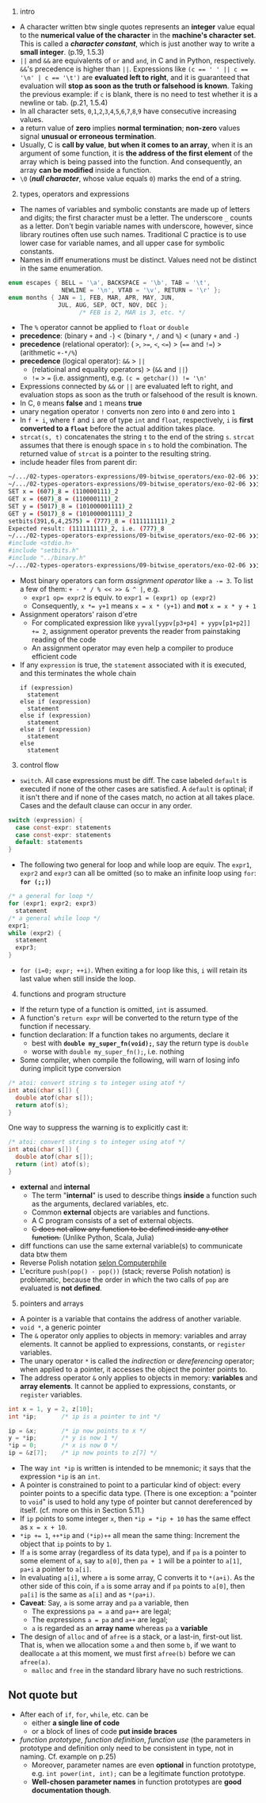 01. intro
  - A character written btw single quotes represents an **integer** value equal to the **numerical value of the character** in the **machine's character set**. This is called a **_character constant_**, which is just another way to write a **small integer**. (p.19, 1.5.3)
  - `||` and `&&` are equivalents of `or` and `and`, in C and in Python, respectively. `&&`'s precedence is higher than `||`. Expressions like `(c == ' ' || c == '\n' | c == '\t')` are **evaluated left to right**, and it is guaranteed that evaluation will **stop as soon as the truth or falsehood is known**. Taking the previous example: if `c` is blank, there is no need to test whether it is a newline or tab. (p.21, 1.5.4)
  - In all character sets, `0`,`1`,`2`,`3`,`4`,`5`,`6`,`7`,`8`,`9` have consecutive increasing values.
  - a return value of **zero** implies **normal termination**; **non-zero** values signal **unusual or erroneous termination**.
  - Usually, C is **call by value**, **but when it comes to an array**, when it is an argument of some function, it is **the address of the first element** of the array which is being passed into the function. And consequently, an array **can be modified** inside a function.
  - `\0` (_**null character**_, whose value equals `0`) marks the end of a string.

02. types, operators and expressions
  - The names of variables and symbolic constants are made up of letters and digits; the first character must be a letter. The underscore `_`  counts as a letter. Don't begin variable names with underscore, however, since library routines often use such names. Traditional C practice is to use lower case for variable names, and all upper case for symbolic constants.
  - Names in diff enumerations must be distinct. Values need not be distinct in the same enumeration.
  ```c
  enum escapes { BELL = '\a', BACKSPACE = '\b', TAB = '\t',
                 NEWLINE = '\n', VTAB = '\v', RETURN = '\r' };
  enum months { JAN = 1, FEB, MAR, APR, MAY, JUN,
                JUL, AUG, SEP, OCT, NOV, DEC };
                      /* FEB is 2, MAR is 3, etc. */
  ```
  - The `%` operator cannot be applied to `float` or `double`
  - **precedence**: (binary `+` and `-`) $<$ (binary `*`, `/` and `%`) $<$ (unary `+` and `-`)
  - **precedence** (relational operator): ( `>`, `>=`, `<`, `<=`) $>$ (`==` and `!=`) $>$ (arithmetic `+-*/%`)
  - **precedence** (logical operator): `&&` $>$ `||`
    - (relatioinal and equality operators) $>$ (`&&` and `||`)
    - `!=` $>$ `=` (i.e. assignment), e.g. `(c = getchar()) != '\n'`
  - Expressions connected by `&&` or `||` are evaluated left to right, and evaluation stops as soon as the truth or falsehood of the result is known.
  - In C, `0` means **false** and `1` means **true**
  - unary negation operator `!` converts non zero into `0` and zero into `1`
  - In `f + i`, where `f` and `i` are of type `int` and `float`, respectively, `i` is **first converted to a `float`** before the actual addition takes place.
  - `strcat(s, t)` concatenates the string `t` to the end of the string `s`. `strcat` assumes that there is enough space in `s` to hold the combination. The returned value of `strcat` is a pointer to the resulting string.
  - include header files from parent dir:
  ```bash
  ~/.../02-types-operators-expressions/09-bitwise_operators/exo-02-06 ❯❯❯ gcc test1.c setbits.c ../binary.c
  ~/.../02-types-operators-expressions/09-bitwise_operators/exo-02-06 ❯❯❯ ./a.out
  SET x = (607)_8 = (110000111)_2
  GET x = (607)_8 = (110000111)_2
  SET y = (5017)_8 = (101000001111)_2
  GET y = (5017)_8 = (101000001111)_2
  setbits(391,6,4,2575) = (777)_8 = (111111111)_2
  Expected result: (111111111)_2, i.e. (777)_8
  ~/.../02-types-operators-expressions/09-bitwise_operators/exo-02-06 ❯❯❯ grep include test1.c
  #include <stdio.h>
  #include "setbits.h"
  #include "../binary.h"
  ~/.../02-types-operators-expressions/09-bitwise_operators/exo-02-06 ❯❯❯
  ```
  - Most binary operators can form _assignment operator_ like `a -= 3`. To list a few of them: `+ - * / % << >> & ^ |`, e.g.
    - `expr1 op= expr2` is equiv. to `expr1 = (expr1) op (expr2)`
    - Consequently, `x *= y+1` means `x = x * (y+1)` and **not** `x = x * y + 1`
  - Assignment operators' raison d'etre 
    - For complicated expression like `yyval[yypv[p3+p4] + yypv[p1+p2]] += 2`, assignment operator prevents the reader from painstaking reading of the code
    - An assignment operator may even help a compiler to produce efficient code
  - If any `expression` is true, the `statement` associated with it is executed, and this terminates the whole chain
    ```
    if (expression)
      statement
    else if (expression)
      statement
    else if (expression)
      statement
    else if (expression)
      statement
    else
      statement
    ```
03. control flow
  - `switch`. All case expressions must be diff. The case labeled `default` is executed if none of the other cases are satisfied. A `default` is optinal; if it isn't there and if none of the cases match, no action at all takes place. Cases and the default clause can occur in any order.
  ```c
  switch (expression) {
    case const-expr: statements
    case const-expr: statements
    default: statements
  }
  ```
  - The following two general for loop and while loop are equiv. The `expr1`, `expr2` and `expr3` can all be omitted (so to make an infinite loop using `for`: **`for (;;)`**)
  ```c
  /* a general for loop */
  for (expr1; expr2; expr3)
    statement
  /* a general while loop */
  expr1;
  while (expr2) {
    statement
    expr3;
  }
  ```
  - `for (i=0; expr; ++i)`. When exiting a for loop like this, `i` will retain its last value when still inside the loop.

04. functions and program structure
  - If the return type of a function is omitted, `int` is assumed.
  - A function's `return expr` will be converted to the return type of the function if necessary.
  - function declaration: If a function takes no arguments, declare it
    - best with **`double my_super_fn(void);`**, say the return type is `double`
    - worse with `double my_super_fn();`, i.e. nothing
  - Some compiler, when compile the following, will warn of losing info during implicit type conversion
  ```c
  /* atoi: convert string s to integer using atof */
  int atoi(char s[]) {
    double atof(char s[]);
    return atof(s);
  }
  ```
  One way to suppress the warning is to explicitly cast it:
  ```c
  /* atoi: convert string s to integer using atof */
  int atoi(char s[]) {
    double atof(char s[]);
    return (int) atof(s);
  }
  ```
  - **external** and **internal**
    - The term "**internal**" is used to describe things **inside** a function such as the arguments, declared variables, etc.
    - Common **external** objects are variables and functions.
    - A C program consists of a set of external objects.
    - <s>C does not allow any function to be defined inside any other function.</s> (Unlike Python, Scala, Julia)
  - diff functions can use the same external variable(s) to communicate data btw them
  - Reverse Polish notation [selon Computerphile](https://www.youtube.com/watch?v=7ha78yWRDlE&t=1s)
  - L'ecriture `push(pop() - pop())` (stack; reverse Polish notation) is problematic, because the order in which the two calls of `pop` are evaluated is **not defined**.
05. pointers and arrays
  - A pointer is a variable that contains the address of another variable.
  - `void *`, a generic pointer
  - The `&` operator only applies to objects in memory: variables and array elements. It cannot be applied to expressions, constants, or `register` variables.
  - The unary operator `*` is called the _indirection_ or _dereferencing_ operator; when applied to a pointer, it accesses the object the pointer points to.
  - The address operator `&` only applies to objects in memory: **variables** and **array elements**. It cannot be applied to expressions, constants, or `register` variables.
  ```c
  int x = 1, y = 2, z[10];
  int *ip;       /* ip is a pointer to int */

  ip = &x;       /* ip now points to x */
  y = *ip;       /* y is now 1 */
  *ip = 0;       /* x is now 0 */
  ip = &z[7];    /* ip now points to z[7] */
  ```
  - The way `int *ip` is written is intended to be mnemonic; it says that the expression `*ip` is an `int`.
  - A pointer is constrained to point to a particular kind of object: every pointer points to a specific data type. (There is one exception: a "pointer to `void`" is used to hold any type of pointer but cannot dereferenced by itself. (cf. more on this in Section 5.11.)
  - If `ip` points to some integer `x`, then `*ip = *ip + 10` has the same effect as `x = x + 10`.
  - `*ip += 1`, `++*ip` and `(*ip)++` all mean the same thing: Increment the object that `ip` points to by `1`.
  - If `a` is some array (regardless of its data type), and if `pa` is a pointer to some element of `a`, say to `a[0]`, then `pa + 1` will be a pointer to `a[1]`, `pa+i` a pointer to `a[i]`.
  - In evaluating `a[i]`, where `a` is some array, C converts it to `*(a+i)`. As the other side of this coin, if `a` is some array and if `pa` points to `a[0]`, then `pa[i]` is the same as `a[i]` and as `*(pa+i)`.
  - **Caveat**: Say, `a` is some array and `pa` a variable, then
    - The expressions `pa = a` and `pa++` are legal;
    - The expressions `a = pa` and `a++` are legal;
    - `a` is regarded as an **array name** whereas `pa` a **variable**
  - The design of `alloc` and of `afree` is a stack, or a last-in, first-out list. That is, when we allocation some `a` and then some `b`, if we want to deallocate `a` at this moment, we must first `afree(b)` before we can `afree(a)`.
    - `malloc` and `free` in the standard library have no such restrictions.


## Not quote but
- After each of `if`, `for`, `while`, etc. can be
  - either **a single line of code**
  - or a block of lines of code **put inside braces**
- _function prototype_, _function definition_, _function use_ (the parameters in prototype and definition only need to be consistent in type, not in naming. Cf. example on p.25)
  - Moreover, parameter names are even **optional** in function prototype, e.g. `int power(int, int);` can be a legitimate function prototype.
  - **Well-chosen parameter names** in function prototypes are **good documentation though**.
